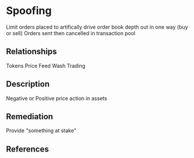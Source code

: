 # Spoofing
Limit orders placed to artifically drive order book depth out in one way (buy or sell)
Orders sent then cancelled in transaction pool

## Relationships
Tokens
Price Feed
Wash Trading

## Description 
Negative or Positive price action in assets

## Remediation
Provide "something at stake"


## References 
